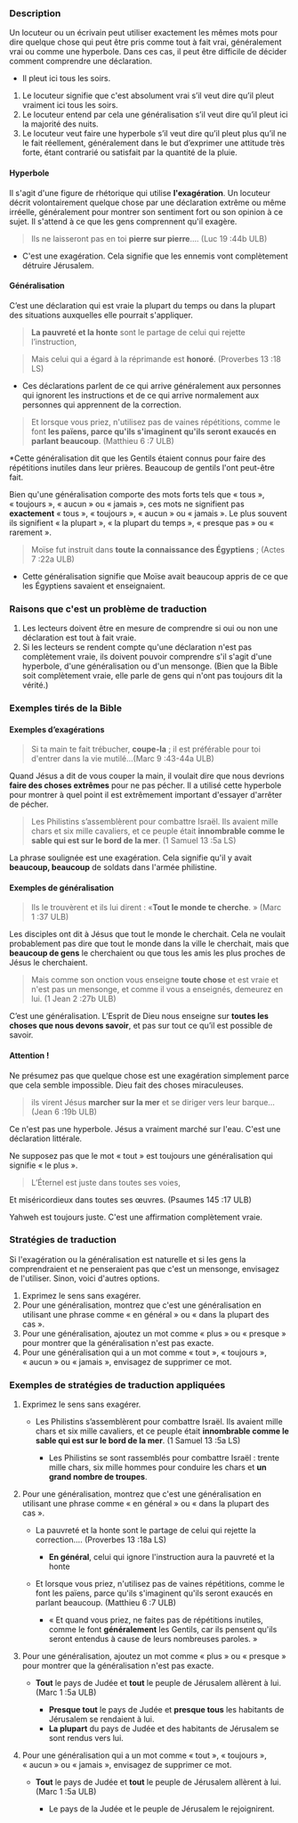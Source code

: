 
### Description

Un locuteur ou un écrivain peut utiliser exactement les mêmes mots pour dire quelque chose qui peut être pris comme tout à fait vrai, généralement vrai ou comme une hyperbole. Dans ces cas, il peut être difficile de décider comment comprendre une déclaration.

* Il pleut ici tous les soirs.

1. Le locuteur signifie que c'est absolument vrai s’il veut dire qu’il pleut vraiment ici tous les soirs.
1. Le locuteur entend par cela une généralisation s’il veut dire qu’il pleut ici la majorité des nuits.
1. Le locuteur veut faire une hyperbole s’il veut dire qu’il pleut plus qu’il ne le fait réellement, généralement dans le but d’exprimer une attitude très forte, étant contrarié ou satisfait par la quantité de la pluie.


#### Hyperbole

Il s'agit d'une figure de rhétorique qui utilise **l'exagération**. Un locuteur décrit volontairement quelque chose par une déclaration extrême ou même irréelle, généralement pour montrer son sentiment fort ou son opinion à ce sujet. Il s'attend à ce que les gens comprennent qu'il exagère.

>Ils ne laisseront pas en toi **pierre sur pierre**…. (Luc 19 :44b ULB)

* C'est une exagération. Cela signifie que les ennemis vont complètement détruire Jérusalem.


#### Généralisation

C’est une déclaration qui est vraie la plupart du temps ou dans la plupart des situations auxquelles elle pourrait s'appliquer.

>**La pauvreté et la honte** sont le partage de celui qui rejette l’instruction,

>Mais celui qui a égard à la réprimande est **honoré**. (Proverbes 13 :18 LS)

* Ces déclarations parlent de ce qui arrive généralement aux personnes qui ignorent les instructions et de ce qui arrive normalement aux personnes qui apprennent de la correction.

>Et lorsque vous priez, n'utilisez pas de vaines répétitions, comme le font **les païens, parce qu'ils s'imaginent qu'ils seront exaucés en parlant beaucoup**. (Matthieu 6 :7 ULB)

*Cette généralisation dit que les Gentils étaient connus pour faire des répétitions inutiles dans leur prières. Beaucoup de gentils l'ont peut-être fait.

Bien qu'une généralisation comporte des mots forts tels que « tous », « toujours », « aucun » ou « jamais », ces mots ne signifient pas **exactement** « tous », « toujours », « aucun » ou « jamais ».  Le plus souvent ils signifient « la plupart », « la plupart du temps », « presque pas » ou « rarement ».

>Moïse fut instruit dans **toute la connaissance des Égyptiens** ; (Actes 7 :22a ULB)

* Cette généralisation signifie que Moïse avait beaucoup appris de ce que les Égyptiens savaient et enseignaient.


### Raisons que c'est un problème de traduction

1. Les lecteurs doivent être en mesure de comprendre si oui ou non une déclaration est tout à fait vraie.
1. Si les lecteurs se rendent compte qu'une déclaration n'est pas complètement vraie, ils doivent pouvoir comprendre s'il s'agit d'une hyperbole, d'une généralisation ou d'un mensonge. (Bien que la Bible soit complètement vraie, elle parle de gens qui n'ont pas toujours dit la vérité.)


### Exemples tirés de la Bible


#### Exemples d’exagérations

>Si ta main te fait trébucher, **coupe-la** ; il est préférable pour toi d'entrer dans la vie mutilé…(Marc 9 :43-44a ULB)

Quand Jésus a dit de vous couper la main, il voulait dire que nous devrions **faire des choses extrêmes** pour ne pas pécher. Il a utilisé cette hyperbole pour montrer à quel point il est extrêmement important d'essayer d'arrêter de pécher.

>Les Philistins s’assemblèrent pour combattre Israël. Ils avaient mille chars et six mille cavaliers, et ce peuple était **innombrable comme le sable qui est sur le bord de la mer**. (1 Samuel 13 :5a LS)

La phrase soulignée est une exagération. Cela signifie qu'il y avait **beaucoup, beaucoup** de soldats dans l'armée philistine.


#### Exemples de généralisation

>Ils le trouvèrent et ils lui dirent : «**Tout le monde te cherche**. » (Marc 1 :37 ULB)

Les disciples ont dit à Jésus que tout le monde le cherchait. Cela ne voulait probablement pas dire que tout le monde dans la ville le cherchait, mais que **beaucoup de gens** le cherchaient ou que tous les amis les plus proches de Jésus le cherchaient.

>Mais comme son onction vous enseigne **toute chose** et est vraie et n'est pas un mensonge, et comme il vous a enseignés, demeurez en lui. (1 Jean 2 :27b ULB)

C’est une généralisation. L’Esprit de Dieu nous enseigne sur **toutes les choses que nous devons savoir**, et pas sur tout ce qu’il est possible de savoir.


#### Attention !

Ne présumez pas que quelque chose est une exagération simplement parce que cela semble impossible. Dieu fait des choses miraculeuses.

>ils virent Jésus **marcher sur la mer** et se diriger vers leur barque…(Jean 6 :19b ULB)

Ce n'est pas une hyperbole. Jésus a vraiment marché sur l'eau. C'est une déclaration littérale.

Ne supposez pas que le mot « tout » est toujours une généralisation qui signifie « le plus ».

>L’Éternel est juste dans toutes ses voies,

Et miséricordieux dans toutes ses œuvres. (Psaumes 145 :17 ULB)

Yahweh est toujours juste. C'est une affirmation complètement vraie.


### Stratégies de traduction

Si l'exagération ou la généralisation est naturelle et si les gens la comprendraient et ne penseraient pas que c'est un mensonge, envisagez de l'utiliser. Sinon, voici d'autres options.

1. Exprimez le sens sans exagérer.
1. Pour une généralisation, montrez que c'est une généralisation en utilisant une phrase comme « en général » ou « dans la plupart des cas ».
1. Pour une généralisation, ajoutez un mot comme « plus » ou « presque » pour montrer que la généralisation n'est pas exacte.
1. Pour une généralisation qui a un mot comme « tout », « toujours », « aucun » ou « jamais », envisagez de supprimer ce mot.


### Exemples de stratégies de traduction appliquées

1. Exprimez le sens sans exagérer.

    * Les Philistins s’assemblèrent pour combattre Israël. Ils avaient mille chars et six mille cavaliers, et ce peuple était **innombrable comme le sable qui est sur le bord de la mer**. (1 Samuel 13 :5a LS)

        * Les Philistins se sont rassemblés pour combattre Israël : trente mille chars, six mille hommes pour conduire les chars et **un grand nombre de troupes**.

1. Pour une généralisation, montrez que c'est une généralisation en utilisant une phrase comme « en général » ou « dans la plupart des cas ».

    * La pauvreté et la honte sont le partage de celui qui rejette la correction…. (Proverbes 13 :18a LS)

        * **En général**, celui qui ignore l'instruction aura la pauvreté et la honte

    * Et lorsque vous priez, n'utilisez pas de vaines répétitions, comme le font les païens, parce qu'ils s'imaginent qu'ils seront exaucés en parlant beaucoup. (Matthieu 6 :7 ULB)

        * « Et quand vous priez, ne faites pas de répétitions inutiles, comme le font **généralement** les Gentils, car ils pensent qu'ils seront entendus à cause de leurs nombreuses paroles. »

1. Pour une généralisation, ajoutez un mot comme « plus » ou « presque » pour montrer que la généralisation n'est pas exacte.

    * **Tout** le pays de Judée et **tout** le peuple de Jérusalem allèrent à lui. (Marc 1 :5a ULB)

        * **Presque tout** le pays de Judée et **presque tous** les habitants de Jérusalem se rendaient à lui.
        * **La plupart** du pays de Judée et des habitants de Jérusalem se sont rendus vers lui.

1. Pour une généralisation qui a un mot comme « tout », « toujours », « aucun » ou « jamais », envisagez de supprimer ce mot.

    * **Tout** le pays de Judée et **tout** le peuple de Jérusalem allèrent à lui. (Marc 1 :5a ULB)

        * Le pays de la Judée et le peuple de Jérusalem le rejoignirent.
